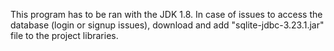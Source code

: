 This program has to be ran with the JDK 1.8.
In case of issues to access the database (login or signup issues), download and add "sqlite-jdbc-3.23.1.jar" file to the project libraries.
